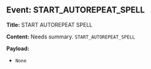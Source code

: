 ## Event: START_AUTOREPEAT_SPELL

**Title:** START AUTOREPEAT SPELL

**Content:**
Needs summary.
`START_AUTOREPEAT_SPELL`

**Payload:**
- `None`